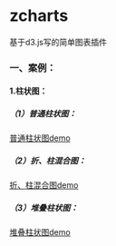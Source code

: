 # zcharts
基于d3.js写的简单图表插件

### 一、案例：
#### 1.柱状图：
##### （1）普通柱状图：
[普通柱状图demo](https://zwl-jasmine95.github.io/zcharts/test/bar/bar.html) <br>

##### （2）折、柱混合图：
[折、柱混合图demo](https://zwl-jasmine95.github.io/zcharts/test/bar/bar-line.html) <br>

##### （3）堆叠柱状图：
[堆叠柱状图demo](https://zwl-jasmine95.github.io/zcharts/test/bar/stack-bar.html) <br>

